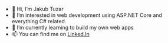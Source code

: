 - 👋 Hi, I’m Jakub Tuzar
- 👀 I’m interested in web development using ASP.NET Core and everything C# related.
- 🌱 I’m currently learning to build my own web apps
- 📫 You can find me on <a href="www.linkedin.com/in/jakub-tuzar">Linked.In</a>

<!---
Tuzi555/Tuzi555 is a ✨ special ✨ repository because its `README.md` (this file) appears on your GitHub profile.
You can click the Preview link to take a look at your changes.
--->
